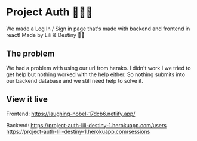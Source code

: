 # Project Auth 🧚🏽‍♀️
We made a Log In / Sign in page that's made with backend and frontend in react! Made by Lili & Destiny 💃🏻

## The problem

We had a problem with using our url from herako. I didn't work I we tried to get help but nothing worked with the help either. So nothing submits into our backend database and we still need help to solve it. 

## View it live

Frontend:
https://laughing-nobel-17dcb6.netlify.app/

Backend:
https://project-auth-lili-destiny-1.herokuapp.com/users
https://project-auth-lili-destiny-1.herokuapp.com/sessions
